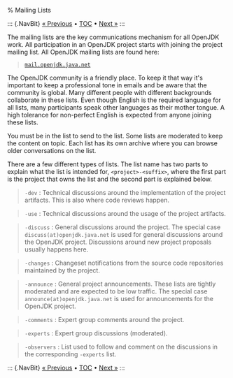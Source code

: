 % Mailing Lists

::: {.NavBit}
[« Previous](repositories.html) • [TOC](index.html) • [Next »](codeConventions.html)
:::

The mailing lists are the key communications mechanism for all OpenJDK work.
All participation in an OpenJDK project starts with joining the project mailing
list. All OpenJDK mailing lists are found here:

> [`mail.openjdk.java.net`](http://mail.openjdk.java.net/mailman/listinfo)

The OpenJDK community is a friendly place. To keep it that way it's important to
keep a professional tone in emails and be aware that the community is global.
Many different people with different backgrounds collaborate in these lists.
Even though English is the required language for all lists, many participants
speak other languages as their mother tongue. A high tolerance for non-perfect
English is expected from anyone joining these lists.

You must be in the list to send to the list. Some lists are moderated to keep the
content on topic. Each list has its own archive where you can browse older
conversations on the list.

There are a few different types of lists. The list name has two parts to explain what
the list is intended for, `<project>-<suffix>`, where the first part is the project
that owns the list and the second part is explained below.

> `-dev`
> :    Technical discussions around the implementation of the project artifacts. This
       is also where code reviews happen.

> `-use`
> :    Technical discussions around the usage of the project artifacts.

> `-discuss`
> :    General discussions around the project. The special case `discuss(at)openjdk.java.net`
       is used for general discussions around the OpenJDK project. Discussions around new
       project proposals usually happens here.

>  `-changes`
> :    Changeset notifications from the source code repositories maintained by the project.

> `-announce`
> :    General project announcements. These lists are tightly moderated and are
       expected to be low traffic. The special case `announce(at)openjdk.java.net`
       is used for announcements for the OpenJDK project.

> `-comments`
> :    Expert group comments around the project.

> `-experts`
> :    Expert group discussions (moderated).

> `-observers`
> :    List used to follow and comment on the discussions in the corresponding `-experts` list.



::: {.NavBit}
[« Previous](repositories.html) • [TOC](index.html) • [Next »](codeConventions.html)
:::
